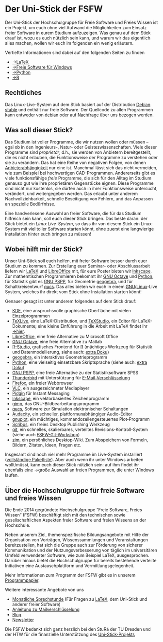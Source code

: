 # Der Uni-Stick der FSFW

Der Uni-Stick der Hochschulgruppe für Freie Software und Freies Wissen ist ein
Projekt, um euch ohne viel Aufwand die Möglichkeiten zum Einsatz freier Software
in eurem Studium aufzuzeigen.  Was genau auf dem Stick drauf ist, wozu es euch
nützlich sein kann, und warum wir das eigentlich alles machen, wollen wir euch
im folgenden ein wenig erläutern.

Vertiefte Informationen sind dabei auf den folgenden Seiten zu finden

- [→LaTeX](latex.md)
- [→Freie Software für Windows](windows.md)
- [→Python](python.md)
- [→R](r.md)

## Rechtliches
Das Linux-Live-System auf dem Stick basiert auf der Distribution
[Debian stable](https://www.debian.org/) und enthält nur freie Software.
Der Quellcode zu allen Programmen kann entweder von [debian](https://www.debian.org/)
oder auf [Nachfrage](mailto:kontakt@fsfw-dresden.de) über uns bezogen werden.




## Was soll dieser Stick?

Das Studium ist voller Programme, die wir nutzen wollen oder müssen – egal ob in
den Ingenieurs-, Natur- oder Geisteswissenschaften.  Viele dieser Programme sind
*proprietär*, d.h., sie werden von Anbietern bereitgestellt, die es nicht
erlauben, die Funktionsweise der Programme zu verstehen oder sie zu verändern.
Das hat eine Reihe von negativen Folgen, von denen [Anbieterabhängigkeit][1] nur
eine ist.  Manchmal lässt sich das nicht vermeiden, wie zum Beispiel bei
hochwertigen CAD-Programmen.  Andererseits gibt es viele funktionsfähige *freie*
Programme, die sich für den Alltag im Studium genauso gut wie ihre proprietären
Gegenstücke eignen.  Diese Programme sind nicht nur kostenlos, sie dürfen auch
in ihrer Funktionsweise untersucht, verändert, und weitergegeben werden.  Das
erlaubt unter anderem Nachvollziehbarkeit, schnelle Beseitigung von Fehlern, und
das Anpassen an spezielle Bedürfnisse.

Eine handverlesene Auswahl an freier Software, die für das Studium hilfreich
sein kann, soll euch dieser Stick bringen.  Das beste daran: der Stick bietet
ein *Linux Live-System*, so dass ihr von diesem Stick ein Linux-System mit viel
toller Software starten könnt, ohne zuerst eine langwierige Installation hinter
euch bringen zu müssen!

[1]: https://en.wikipedia.org/wiki/Vendor_lock-in

## Wobei hilft mir der Stick?

Unser Uni-Stick soll euch helfen, mit freier Software besser durch euer Studium
zu kommen.  Zur Erstellung euer Seminar- oder Abschlussarbeit liefern
wir [LaTeX](latex.md) und [LibreOffice][] mit, für eure Poster bieten
wir [Inkscape][].  Zur mathemtischen Programmieren bekommt ihr [GNU Octave][]
und [Python][], für Statistik gibt es [GNU PSPP][], für Geometrie [geogebra][],
und für Schaltkreisentwurf [qucs][].  Das alles bieten wir euch in
einem [GNU][]/[Linux][]-Live System, welches ihr direkt vom Stick ohne
Installation starten könnt!

Genauer gesagt ist unter anderem folgendes auf dem Stick drauf:

- [KDE][], eine anspruchsvolle graphische Oberfläche mit vielen Einzelprogrammen
- [TeXLive][], eine LaTeX-Distribution, und [TeXStudio][], ein Editor für
  LaTeX-Dokumente; eine kleine Einführung in die Arbeit mit LaTeX findet
  ihr [→hier](latex.md).
- [LibreOffice][], eine freie Alternative zu Microsoft Office
- [GNU Octave][], eine freie Alternative zu Matlab
- [R-Studio][], grafisches Frontend für [R][] (mächtiges Werkzeug für Statistik und Datenmodellierung, siehe auch: [extra Doku](r.md))
- [geogebra][], ein interaktives Geometrieprogramm
- [Python][], eine vielseitig einsetzbare Skriptsprache (siehe auch: [extra Doku](python.md))
- [GNU PSPP][], eine freie Alternative zu der Statistiksoftware SPSS
- [Thunderbird][] mit Unterstützung für [E-Mail-Verschlüsselung][enigmail]
- [Firefox][], ein freier Webbrowser
- [VLC][], ein ausgezeichneter Mediaplayer
- [Pidgin][] für Instant Messaging
- [Inkscape][], ein vektorbasiertes Zeichenprogramm
- [gimp][], das GNU-Bildbearbeitungsprogramm
- [qucs][], Software zur Simulation elektronischer Schaltungen
- [Audacity][], ein schneller, plattformunabhängiger Audio-Editor
- [gnuplot][], ein mächtiges, kommandozeilengesteuertes Plot-Programm
- [Scribus](https://www.scribus.net/), ein freies Desktop Publishing Werkzeug
- [git][], ein schnelles, skalierbares, verteiltes Revisions-Kontroll-System (siehe auch [FSFW-Git-Workshop](https://fsfw-dresden.de/git-ws))
- [zim][], ein persönliches Desktop-Wiki. Zum Abspeichern von Formeln, Bildern, Zitaten, Ideen, Fragen etc.

[GNU PSPP]: https://www.gnu.org/software/pspp/
[LibreOffice]: https://www.libreoffice.org/
[TeXLive]: https://www.tug.org/texlive/
[qucs]: http://qucs.sourceforge.net/
[Inkscape]: https://inkscape.org/en/
[GNU Octave]: https://www.gnu.org/software/octave/
[R-Studio]: https://www.rstudio.com/
[R]: https://cran.r-project.org/
[Python]: python.md
[geogebra]: https://www.geogebra.org/
[TeXStudio]: http://www.texstudio.org/
[KDE]: https://www.kde.org/
[Thunderbird]: https://www.mozilla.org/en-US/thunderbird/
[Firefox]: https://www.mozilla.org/en-US/firefox/new/
[VLC]: https://www.videolan.org/vlc/
[Pidgin]: https://pidgin.im/
[gimp]: https://www.gimp.org/
[Audacity]: http://www.audacityteam.org/
[gnuplot]: http://www.gnuplot.info/
[git]: https://git-scm.com/
[Linux]: https://en.wikipedia.org/wiki/Linux
[GNU]: https://www.gnu.org/
[enigmail]: https://www.enigmail.net/index.php/en/
[zim]: http://zim-wiki.org/

Insgesamt sind noch viel mehr Programme im Live-System installiert ([vollständige Paketliste](https://github.com/fsfw-dresden/usb-live-linux/blob/master/doc/FSFW-Uni-Stick_-_Paketliste.md)).
Aber auch wenn ihr unter Windows arbeiten wollt/müsst, kann euch
dieser Stick nützlich sein: auf ihm findet ihr ebenfalls eine [→große Auswahl](windows.md)
an freien Programmen, die unter Windows laufen.

## Über die Hochschulgruppe für freie Software und freies Wissen

Die Ende 2014 gegründete Hochschulgruppe “Freie Software, Freies Wissen” (FSFW)
beschäftigt sich mit den technischen sowie gesellschaftlichen Aspekten freier
Software und freien Wissens an der Hochschule.

Neben unserem Ziel, themenspezifische Bildungsangebote mit Hilfe der
Organisation von Vorträgen, Wissenssammlungen und Veranstaltungen
bereitzustellen, hat sich die Gruppe auch zur Förderung von sicherer
Kommunikation und der Nutzungsverbesserung von täglich im universitären Umfeld
verwendeter Software, wie zum Beispiel LaTeX, ausgesprochen. Darüber hinaus
bietet die Hochschulgruppe für bereits bestehende verteilte Initiativen eine
Austauschplattform und Vermittlungsgelegenheit.

Mehr Informationen zum Programm der FSFW gibt es in
unserem [Programmpapier](https://fsfw-dresden.de/programm.html).

Weitere interessante Angebote von uns

- [Monatliche Sprechstunde](https://fsfw-dresden.de/sprechstunde) (Für Fragen zu [LaTeX](latex.md), dem Uni-Stick und anderer freier Software)
- [Anleitung zu Mailverschlüsselung](https://fsfw-dresden.de/gpg)
- [Blog](https://fsfw-dresden.de/blog)
- [Newsletter](https://fsfw-dresden.de/newsletter)


Die FSFW bedankt sich ganz herzlich bei den StuRä der TU Dresden und der HTW für die
finanzielle Unterstützung des [Uni-Stick-Projekts](https://fsfw-dresden.de/uni-stick)
